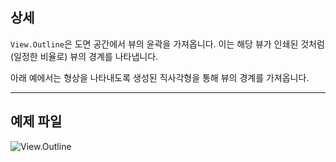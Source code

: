 ## 상세
`View.Outline`은 도면 공간에서 뷰의 윤곽을 가져옵니다. 이는 해당 뷰가 인쇄된 것처럼(일정한 비율로) 뷰의 경계를 나타냅니다.

아래 예에서는 형상을 나타내도록 생성된 직사각형을 통해 뷰의 경계를 가져옵니다.
___
## 예제 파일

![View.Outline](./Revit.Elements.Views.View.Outline_img.jpg)
